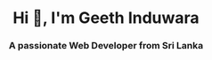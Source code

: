 <h1 align="center">Hi 👋, I'm Geeth Induwara</h1> 

<h3 align="center">A passionate Web Developer from Sri Lanka</h3>


